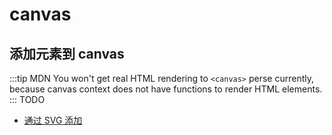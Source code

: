 # canvas

## 添加元素到 canvas
:::tip MDN
You won't get real HTML rendering to `<canvas>` perse currently, because canvas context does not have functions to render HTML elements. 
:::
TODO
- [通过 SVG 添加](http://web.archive.org/web/20140901100550/https://developer.mozilla.org/en-US/docs/Web/HTML/Canvas/Drawing_DOM_objects_into_a_canvas)

